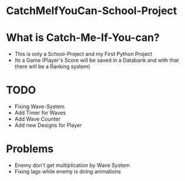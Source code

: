 # CatchMeIfYouCan-School-Project

# What is Catch-Me-If-You-can?
* This is only a School-Project and my First Python Project
* Its a Game (Player's Score will be saved in a Databank and with that there will be a Ranking system)

# TODO
* Fixing Wave-System
* Add Timer for Waves
* Add Wave Counter
* Add new Designs for Player

# Problems
* Enemy don't get multiplication by Wave System
* Fixing lags while enemy is doing animations
